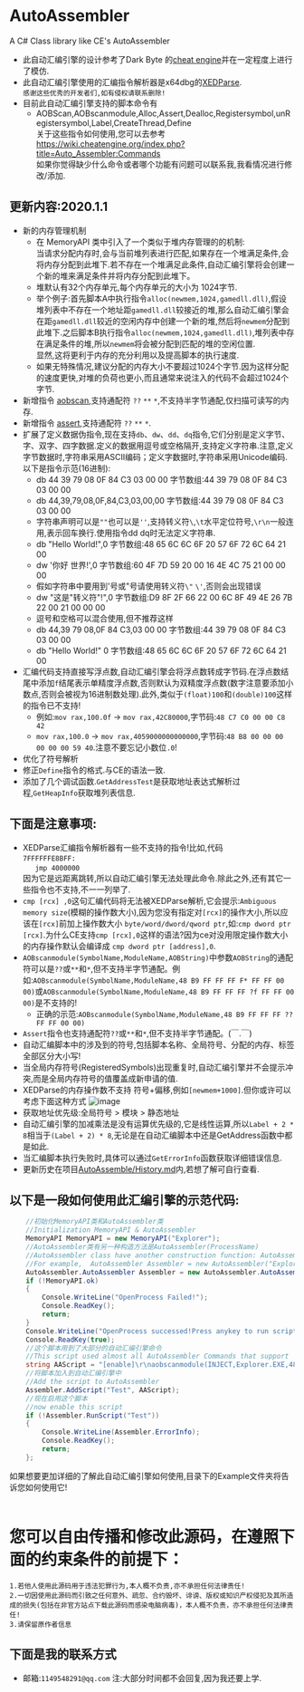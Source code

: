 # AutoAssembler
A C# Class library like CE's AutoAssembler<br>
* 此自动汇编引擎的设计参考了Dark Byte 的[cheat engine](https://github.com/cheat-engine/cheat-engine)并在一定程度上进行了模仿.<br>
* 此自动汇编引擎使用的汇编指令解析器是x64dbg的[XEDParse](https://github.com/x64dbg/XEDParse).<br>
`感谢这些优秀的开发者们,如有侵权请联系删除!`<br>
* 目前此自动汇编引擎支持的脚本命令有
  * AOBScan,AOBscanmodule,Alloc,Assert,Dealloc,Registersymbol,unRegistersymbol,Label,CreateThread,Define<br>
    关于这些指令如何使用,您可以去参考 https://wiki.cheatengine.org/index.php?title=Auto_Assembler:Commands<br>
如果你觉得缺少什么命令或者哪个功能有问题可以联系我,我看情况进行修改/添加.<br>
## 更新内容:2020.1.1
* 新的内存管理机制
	* 在 MemoryAPI 类中引入了一个类似于堆内存管理的的机制:<br>当请求分配内存时,会与当前堆列表进行匹配,如果存在一个堆满足条件,会将内存分配到此堆下.若不存在一个堆满足此条件,自动汇编引擎将会创建一个新的堆来满足条件并将内存分配到此堆下。
	* 堆默认有32个内存单元,每个内存单元的大小为 1024字节.
	* 举个例子:首先脚本A中执行指令`alloc(newmem,1024,gamedll.dll)`,假设堆列表中不存在一个地址距`gamedll.dll`较接近的堆,那么自动汇编引擎会在距`gamedll.dll`较近的空闲内存中创建一个新的堆,然后将`newmem`分配到此堆下.之后脚本B执行指令`alloc(newmem,1024,gamedll.dll)`,堆列表中存在满足条件的堆,所以`newmem`将会被分配到匹配的堆的空闲位置.<br>显然,这将更利于内存的充分利用以及提高脚本的执行速度.
	* 如果无特殊情况,建议分配的内存大小不要超过1024个字节.因为这样分配的速度更快,对堆的负荷也更小,而且通常来说注入的代码不会超过1024个字节.
* 新增指令 [aobscan](https://wiki.cheatengine.org/index.php?title=Auto_Assembler:aobScan),支持通配符 `??` `**` `*`,不支持半字节通配,仅扫描可读写的内存.
* 新增指令 [assert](https://wiki.cheatengine.org/index.php?title=Auto_Assembler:assert),支持通配符 `??` `**` `*`.
* 扩展了定义数据伪指令,现在支持`db`、`dw`、`dd`、`dq`指令,它们分别是定义字节、字、双字、四字数据.定义的数据用逗号或空格隔开,支持定义字符串.注意,定义字节数据时,字符串采用ASCII编码；定义字数据时,字符串采用Unicode编码.以下是指令示范(16进制):
	* db 44 39 79 08 0F 84 C3 03 00 00 字节数组:44 39 79 08 0F 84 C3 03 00 00
	* db 44,39,79,08,0F,84,C3,03,00,00 字节数组:44 39 79 08 0F 84 C3 03 00 00
	* 字符串声明可以是`""`也可以是`''`,支持转义符`\`,`\t`水平定位符号,`\r\n`一般连用,表示回车换行.使用指令dd dq时无法定义字符串.
	* db "Hello World!",0 字节数组:48 65 6C 6C 6F 20 57 6F 72 6C 64 21 00
	* dw '你好 世界!',0 字节数组:60 4F 7D 59 20 00 16 4E 4C 75 21 00 00 00
	* 假如字符串中要用到'号或"号请使用转义符`\"` `\'`,否则会出现错误
	* dw "这是\"转义符\"!",0 字节数组:D9 8F 2F 66 22 00 6C 8F 49 4E 26 7B 22 00 21 00 00 00
	* 逗号和空格可以混合使用,但不推荐这样
	* db 44,39 79 08,0F 84 C3,03 00 00 字节数组:44 39 79 08 0F 84 C3 03 00 00
	* db "Hello World!" 0 字节数组:48 65 6C 6C 6F 20 57 6F 72 6C 64 21 00
* 汇编代码支持直接写浮点数,自动汇编引擎会将浮点数转成字节码.在浮点数结尾中添加`f`结尾表示单精度浮点数,否则默认为双精度浮点数(数字注意要添加小数点,否则会被视为16进制数处理).此外,类似于`(float)100`和`(double)100`这样的指令已不支持!
	* 例如:`mov rax,100.0f` -> `mov rax,42C80000`,字节码:`48 C7 C0 00 00 C8 42`
	* `mov rax,100.0` -> `mov rax,4059000000000000`,字节码:`48 B8 00 00 00 00 00 00 59 40`.注意不要忘记小数位`.0`!
* 优化了符号解析
* 修正`Define`指令的格式.与CE的语法一致.
* 添加了几个调试函数.`GetAddressTest`是获取地址表达式解析过程,`GetHeapInfo`获取堆列表信息.
## 下面是注意事项:
* XEDParse汇编指令解析器有一些不支持的指令!比如,代码<br>`7FFFFFFE8BFF:`<br>`   jmp 4000000`<br>因为它是远距离跳转,所以自动汇编引擎无法处理此命令.除此之外,还有其它一些指令也不支持,不一一列举了.<br>
* `cmp [rcx] ,0`这句汇编代码将无法被XEDParse解析,它会提示:`Ambiguous memory size`(模糊的操作数大小),因为您没有指定对`[rcx]`的操作大小,所以应该在`[rcx]`前加上操作数大小 `byte/word/dword/qword ptr`,如:`cmp dword ptr [rcx]`.为什么CE支持`cmp [rcx],0`这样的语法?因为ce对没用限定操作数大小的内存操作默认会编译成 `cmp dword ptr [address],0`.
* `AOBscanmodule(SymbolName,ModuleName,AOBString)`中参数`AOBString`的通配符可以是`??`或`**`和`*`,但不支持半字节通配。例如:`AOBscanmodule(SymbolName,ModuleName,48 B9 FF FF FF F* FF FF 00 00)`或`AOBscanmodule(SymbolName,ModuleName,48 B9 FF FF FF ?f FF FF 00 00)`是不支持的!
	* 正确的示范:`AOBscanmodule(SymbolName,ModuleName,48 B9 FF FF FF ?? FF FF 00 00)`
* `Assert`指令也支持通配符`??`或`**`和`*`,但不支持半字节通配。(￣.￣)
* 自动汇编脚本中的涉及到的符号,包括脚本名称、全局符号、分配的内存、标签全部区分大小写!<br>
* 当全局内存符号(RegisteredSymbols)出现重复时,自动汇编引擎并不会提示冲突,而是全局内存符号的值覆盖成新申请的值.<br>
* XEDParse的内存操作数不支持 符号+偏移,例如`[newmem+1000]`.但你或许可以考虑下面这种方式
![image](https://github.com/S1nyer/AutoAssembler/tree/master/image\pic1.png)
* 获取地址优先级:全局符号 > 模块 > 静态地址<br>
* 自动汇编引擎的加减乘法是没有运算优先级的,它是线性运算,所以`Label + 2 * 8`相当于`(Label + 2) * 8`,无论是在自动汇编脚本中还是GetAddress函数中都是如此.<br>
* 当汇编脚本执行失败时,具体可以通过`GetErrorInfo`函数获取详细错误信息.
* 更新历史在项目[AutoAssemble/History.md](https://github.com/S1nyer/AutoAssembler/blob/master/AutoAssembler/History.md)内,若想了解可自行查看.
## 以下是一段如何使用此汇编引擎的示范代码:<br>
```c#
    //初始化MemoryAPI类和AutoAssembler类
    //Initialization MemoryAPI & AutoAssembler
    MemoryAPI MemoryAPI = new MemoryAPI("Explorer");
    //AutoAssembler类有另一种构造方法是AutoAssembler(ProcessName)
    //AutoAssembler class have another construction function: AutoAssembler(ProcessName)
    //For example,  AutoAssembler Assembler = new AutoAssembler("Explorer");
    AutoAssembler.AutoAssembler Assembler = new AutoAssembler.AutoAssembler(MemoryAPI);
    if (!MemoryAPI.ok)
    {
        Console.WriteLine("OpenProcess Failed!");
        Console.ReadKey();
        return;
    }
    Console.WriteLine("OpenProcess successed!Press anykey to run script which below...");
    Console.ReadKey(true);
    //这个脚本用到了大部分的自动汇编引擎命令
    //This script used almost all AutoAssembler Commands that support
    string AAScript = "[enable]\r\naobscanmodule(INJECT,Explorer.EXE,48 B9 FF FF FF FF FF FF 00 00) // should be unique\r\nalloc(ThreadMemory,256)\r\nalloc(newmem,1000,Explorer.exe)\r\nlabel(code)\r\nlabel(return)\r\nnewmem:\r\ncode:\r\n  mov rcx,0000FFFFFFFFFFFF\r\n  nop 9\r\n  jmp return\r\nINJECT:\r\n  jmp newmem\r\n  nop 5\r\nreturn:\r\nThreadMemory:\r\nmov rax,12345678\r\npush rax\r\nsub rax,rax\r\npop rax\r\nret\r\nThreadMemory + 100:\r\ndb 00 00 00 80\r\nCreateThread(ThreadMemory)\r\nregistersymbol(INJECT)\r\nregistersymbol(ThreadMemory)\r\n[DISABLE]\r\nINJECT:\r\n  db 48 B9 FF FF FF FF FF FF 00 00\r\nunregistersymbol(INJECT)\r\nunregistersymbol(ThreadMemory)\r\ndealloc(newmem)\r\ndealloc(ThreadMemory)";
    //将脚本加入到自动汇编引擎中
    //Add the script to AutoAssembler
    Assembler.AddScript("Test", AAScript);
    //现在启用这个脚本
    //now enable this script
    if (!Assembler.RunScript("Test")) 
    {
        Console.WriteLine(Assembler.ErrorInfo);
        Console.ReadKey();
        return;
    };
```
如果想要更加详细的了解此自动汇编引擎如何使用,目录下的Example文件夹将告诉您如何使用它!<br>
<br>
# 您可以自由传播和修改此源码，在遵照下面的约束条件的前提下：
  ``1.若他人使用此源码用于违法犯罪行为,本人概不负责,亦不承担任何法律责任!``<br>
  ``2.一切因使用此源码而引致之任何意外、疏忽、合约毁坏、诽谤、版权或知识产权侵犯及其所造成的损失(包括在非官方站点下载此源码而感染电脑病毒)，本人概不负责，亦不承担任何法律责任!``<br>
  ``3.请保留原作者信息``<br>
## 下面是我的联系方式<br>
* 邮箱:`1149548291@qq.com`  注:大部分时间都不会回复,因为我还要上学.
